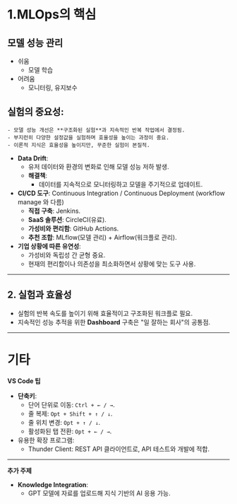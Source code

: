 # 1.MLOps의 핵심

## 모델 성능 관리
  - 쉬움
    - 모델 학습
  - 어려움
    - 모니터링, 유지보수

  ## **실험의 중요성**:
    - 모델 성능 개선은 **구조화된 실험**과 지속적인 반복 작업에서 결정됨.
    - 부지런히 다양한 설정값을 실험하며 효율성을 높이는 과정이 중요.
    - 이론적 지식은 효율성을 높이지만, 꾸준한 실험이 본질적.
- **Data Drift**:
    - 유저 데이터와 환경의 변화로 인해 모델 성능 저하 발생.
    - **해결책**:
        - 데이터를 지속적으로 모니터링하고 모델을 주기적으로 업데이트.
- **CI/CD 도구**: Continuous Integration / Continuous Deployment (workflow manage 와 다름)
    - **직접 구축**: Jenkins.
    - **SaaS 솔루션**: CircleCI(유료).
    - **가성비와 편리함**: GitHub Actions.
    - **추천 조합**: MLflow(모델 관리) + Airflow(워크플로 관리).
- **기업 상황에 따른 유연성**:
    - 가성비와 독립성 간 균형 중요.
    - 현재의 편리함이나 의존성을 최소화하면서 상황에 맞는 도구 사용.

---


## 2. **실험과 효율성**

- 실험의 반복 속도를 높이기 위해 효율적이고 구조화된 워크플로 필요.
- 지속적인 성능 추적을 위한 **Dashboard** 구축은 "일 잘하는 회사"의 공통점.

---

# 기타


**VS Code 팁**

- **단축키**:
    - 단어 단위로 이동: `Ctrl + ← / →`.
    - 줄 복제: `Opt + Shift + ↑ / ↓`.
    - 줄 위치 변경: `Opt + ↑ / ↓`.
    - 활성화된 탭 전환: `Opt + ← / →`.
- 유용한 확장 프로그램:
    - Thunder Client: REST API 클라이언트로, API 테스트와 개발에 적합.

---


**추가 주제**

- **Knowledge Integration**:
    - GPT 모델에 자료를 업로드해 지식 기반의 AI 응용 가능.
